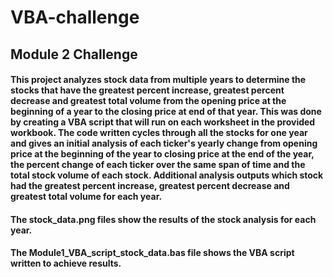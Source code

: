 # VBA-challenge
## Module 2 Challenge

#### This project analyzes stock data from multiple years to determine the stocks that have the greatest percent increase, greatest percent decrease and greatest total volume from the opening price at the beginning of a year to the closing price at end of that year. This was done by creating a VBA script that will run on each worksheet in the provided workbook. The code written cycles through all the stocks for one year and gives an initial analysis of each ticker's yearly change from opening price at the beginning of the year to closing price at the end of the year, the percent change of each ticker over the same span of time and the total stock volume of each stock. Additional analysis outputs which stock had the greatest percent increase, greatest percent decrease and greatest total volume for each year.  

#### The stock_data.png files show the results of the stock analysis for each year.
#### The Module1_VBA_script_stock_data.bas file shows the VBA script written to achieve results. 
